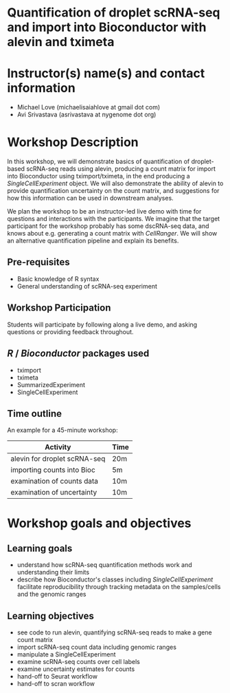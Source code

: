 # Quantification of droplet scRNA-seq and import into Bioconductor with alevin and tximeta

# Instructor(s) name(s) and contact information

- Michael Love (michaelisaiahlove at gmail dot com)
- Avi Srivastava (asrivastava at nygenome dot org)

# Workshop Description

In this workshop, we will demonstrate basics of quantification of
droplet-based scRNA-seq reads using alevin, producing a count matrix 
for import into Bioconductor using tximport/tximeta, in the end 
producing a *SingleCellExperiment* object. We will also demonstrate
the ability of alevin to provide quantification uncertainty on the 
count matrix, and suggestions for how this information can be used 
in downstream analyses.

We plan the workshop to be an instructor-led live demo with time
for questions and interactions with the participants. We imagine that
the target participant for the workshop probably has some dscRNA-seq 
data, and knows about e.g. generating a count matrix with *CellRanger*.
We will show an alternative quantification pipeline and explain its
benefits.

## Pre-requisites

* Basic knowledge of R syntax
* General understanding of scRNA-seq experiment

## Workshop Participation

Students will participate by following along a live demo, and asking
questions or providing feedback throughout.

## _R_ / _Bioconductor_ packages used

- tximport
- tximeta
- SummarizedExperiment
- SingleCellExperiment

## Time outline

An example for a 45-minute workshop:

| Activity                     | Time |
|------------------------------|------|
| alevin for droplet scRNA-seq | 20m  |
| importing counts into Bioc   |  5m  |
| examination of counts data   | 10m  |
| examination of uncertainty   | 10m  |

# Workshop goals and objectives

## Learning goals

- understand how scRNA-seq quantification methods work and 
  understanding their limits
- describe how Bioconductor's classes including
  *SingleCellExperiment* facilitate reproducibility through 
  tracking metadata on the samples/cells and the genomic ranges

## Learning objectives

- see code to run alevin, quantifying scRNA-seq reads to make a gene count matrix
- import scRNA-seq count data including genomic ranges
- manipulate a SingleCellExperiment
- examine scRNA-seq counts over cell labels
- examine uncertainty estimates for counts
- hand-off to Seurat workflow
- hand-off to scran workflow

